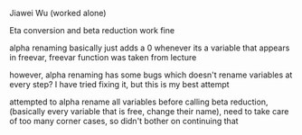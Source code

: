 Jiawei Wu (worked alone)

Eta conversion and beta reduction work fine

alpha renaming basically just adds a 0 whenever its a variable that appears 
in freevar, freevar function was taken from lecture

however, alpha renaming has some bugs which doesn't rename variables at 
every step? I have tried fixing it, but this is my best attempt

attempted to alpha rename all variables before calling beta reduction, 
(basically every variable that is free, change their name), need to take 
care of too many corner cases, so didn't bother on continuing that